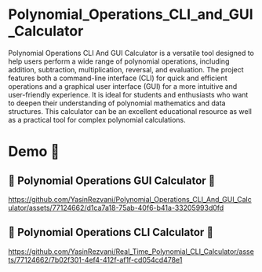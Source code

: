 # Polynomial_Operations_CLI_and_GUI_Calculator
Polynomial Operations CLI And GUI Calculator is a versatile tool designed to help users perform a wide range of polynomial operations, including addition, subtraction, multiplication, reversal, and evaluation. The project features both a command-line interface (CLI) for quick and efficient operations and a graphical user interface (GUI) for a more intuitive and user-friendly experience. It is ideal for students and enthusiasts who want to deepen their understanding of polynomial mathematics and data structures. This calculator can be an excellent educational resource as well as a practical tool for complex polynomial calculations.

# Demo :tada:

## :mega: Polynomial Operations GUI Calculator :mega:
https://github.com/YasinRezvani/Polynomial_Operations_CLI_And_GUI_Calculator/assets/77124662/d1ca7a18-75ab-40f6-b41a-33205993d0fd

## 🌸 Polynomial Operations CLI Calculator 🌸
https://github.com/YasinRezvani/Real_Time_Polynomial_CLI_Calculator/assets/77124662/7b02f301-4ef4-412f-af1f-cd054cd478e1


